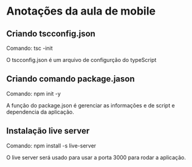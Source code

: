 # Anotações da aula de mobile

## Criando  tscconfig.json

Comando: tsc -init

O tscconfig.json é um arquivo de configurção do typeScript

## Criando comando package.jason

Comando: npm init -y

A função do package.json é gerenciar as informações e de script e dependencia da aplicação.

## Instalação live server

Comando: npm install -s live-server

O live server será usado para usar a porta 3000 para rodar a aplicação.